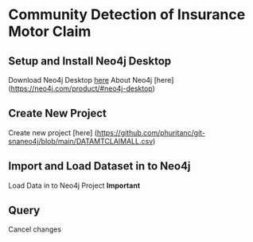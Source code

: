 # Community Detection of Insurance Motor Claim
## Setup and Install Neo4j Desktop
 Download Neo4j Desktop [here](https://neo4j.com/download/)
 About Neo4j [here] (https://neo4j.com/product/#neo4j-desktop)
## Create New Project
Create new project [here] (https://github.com/phuritanc/git-snaneo4j/blob/main/DATAMTCLAIMALL.csv)
## Import and Load Dataset in to Neo4j
Load Data in to Neo4j Project
**Important**

## Query
Cancel changes
